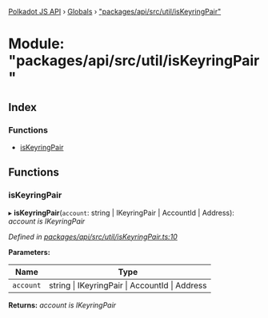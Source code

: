 [Polkadot JS API](../README.md) › [Globals](../globals.md) › ["packages/api/src/util/isKeyringPair"](_packages_api_src_util_iskeyringpair_.md)

# Module: "packages/api/src/util/isKeyringPair"

## Index

### Functions

* [isKeyringPair](_packages_api_src_util_iskeyringpair_.md#iskeyringpair)

## Functions

###  isKeyringPair

▸ **isKeyringPair**(`account`: string | IKeyringPair | AccountId | Address): *account is IKeyringPair*

*Defined in [packages/api/src/util/isKeyringPair.ts:10](https://github.com/polkadot-js/api/blob/95dd13e218/packages/api/src/util/isKeyringPair.ts#L10)*

**Parameters:**

Name | Type |
------ | ------ |
`account` | string &#124; IKeyringPair &#124; AccountId &#124; Address |

**Returns:** *account is IKeyringPair*

